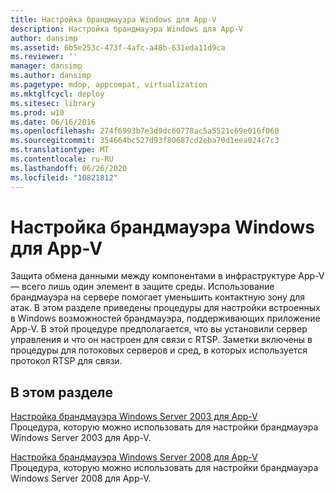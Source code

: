 ```yaml
---
title: Настройка брандмауэра Windows для App-V
description: Настройка брандмауэра Windows для App-V
author: dansimp
ms.assetid: 6b5e253c-473f-4afc-a48b-631eda11d9ca
ms.reviewer: ''
manager: dansimp
ms.author: dansimp
ms.pagetype: mdop, appcompat, virtualization
ms.mktglfcycl: deploy
ms.sitesec: library
ms.prod: w10
ms.date: 06/16/2016
ms.openlocfilehash: 274f6993b7e3d9dc60778ac5a5521c69e016f060
ms.sourcegitcommit: 354664bc527d93f80687cd2eba70d1eea024c7c3
ms.translationtype: MT
ms.contentlocale: ru-RU
ms.lasthandoff: 06/26/2020
ms.locfileid: "10821812"
---
```

# Настройка брандмауэра Windows для App-V


Защита обмена данными между компонентами в инфраструктуре App-V — всего лишь один элемент в защите среды. Использование брандмауэра на сервере помогает уменьшить контактную зону для атак. В этом разделе приведены процедуры для настройки встроенных в Windows возможностей брандмауэра, поддерживающих приложение App-V. В этой процедуре предполагается, что вы установили сервер управления и что он настроен для связи с RTSP. Заметки включены в процедуры для потоковых серверов и сред, в которых используется протокол RTSP для связи.

## В этом разделе


<a href="" id="how-to-configure-windows-server-2003-firewall-for-app-v"></a>[Настройка брандмауэра Windows Server 2003 для App-V](how-to-configure-windows-server-2003-firewall-for-app-v.md)  
Процедура, которую можно использовать для настройки брандмауэра Windows Server 2003 для App-V.

<a href="" id="how-to-configure-windows-server-2008-firewall-for-app-v"></a>[Настройка брандмауэра Windows Server 2008 для App-V](how-to-configure-windows-server-2008-firewall-for-app-v.md)  
Процедура, которую можно использовать для настройки брандмауэра Windows Server 2008 для App-V.

 

 





